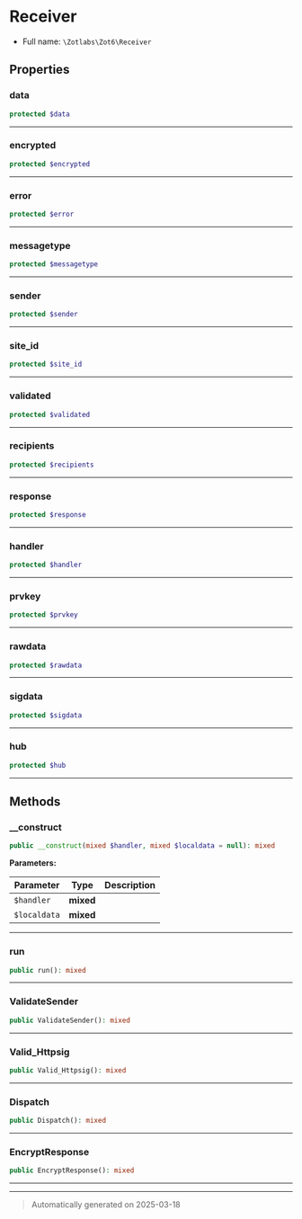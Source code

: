 
# Receiver





* Full name: `\Zotlabs\Zot6\Receiver`



## Properties


### data



```php
protected $data
```






***

### encrypted



```php
protected $encrypted
```






***

### error



```php
protected $error
```






***

### messagetype



```php
protected $messagetype
```






***

### sender



```php
protected $sender
```






***

### site_id



```php
protected $site_id
```






***

### validated



```php
protected $validated
```






***

### recipients



```php
protected $recipients
```






***

### response



```php
protected $response
```






***

### handler



```php
protected $handler
```






***

### prvkey



```php
protected $prvkey
```






***

### rawdata



```php
protected $rawdata
```






***

### sigdata



```php
protected $sigdata
```






***

### hub



```php
protected $hub
```






***

## Methods


### __construct



```php
public __construct(mixed $handler, mixed $localdata = null): mixed
```








**Parameters:**

| Parameter | Type | Description |
|-----------|------|-------------|
| `$handler` | **mixed** |  |
| `$localdata` | **mixed** |  |





***

### run



```php
public run(): mixed
```












***

### ValidateSender



```php
public ValidateSender(): mixed
```












***

### Valid_Httpsig



```php
public Valid_Httpsig(): mixed
```












***

### Dispatch



```php
public Dispatch(): mixed
```












***

### EncryptResponse



```php
public EncryptResponse(): mixed
```












***


***
> Automatically generated on 2025-03-18

